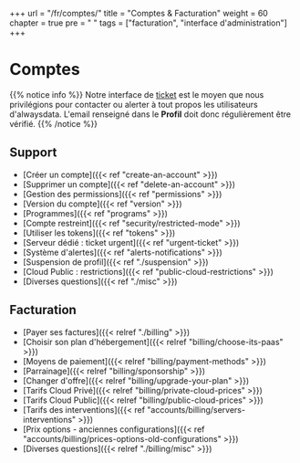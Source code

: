 +++
url = "/fr/comptes/"
title = "Comptes & Facturation"
weight = 60
chapter = true
pre = "<i class='fas fa-fw fa-user-circle'></i> "
tags = ["facturation", "interface d'administration"]
+++

# Comptes

{{% notice info %}}
Notre interface de [ticket](https://admin.alwaysdata.com/support/) est le moyen que nous privilégions pour contacter ou alerter à tout propos les utilisateurs d'alwaysdata. L'email renseigné dans le **Profil** doit donc régulièrement être vérifié.
{{% /notice %}}


## Support

- [Créer un compte]({{< ref "create-an-account" >}})
- [Supprimer un compte]({{< ref "delete-an-account" >}})
- [Gestion des permissions]({{< ref "permissions" >}})
- [Version du compte]({{< ref "version" >}})
- [Programmes]({{< ref "programs" >}})
- [Compte restreint]({{< ref "security/restricted-mode" >}})
- [Utiliser les tokens]({{< ref "tokens" >}})
- [Serveur dédié : ticket urgent]({{< ref "urgent-ticket" >}})
- [Système d'alertes]({{< ref "alerts-notifications" >}})
- [Suspension de profil]({{< ref "./suspension" >}})
- [Cloud Public : restrictions]({{< ref "public-cloud-restrictions" >}})
- [Diverses questions]({{< ref "./misc" >}})

## Facturation

- [Payer ses factures]({{< relref "./billing" >}})
- [Choisir son plan d'hébergement]({{< relref "billing/choose-its-paas" >}})
- [Moyens de paiement]({{< relref "billing/payment-methods" >}})
- [Parrainage]({{< relref "billing/sponsorship" >}})
- [Changer d'offre]({{< relref "billing/upgrade-your-plan" >}})
- [Tarifs Cloud Privé]({{< relref "billing/private-cloud-prices" >}})
- [Tarifs Cloud Public]({{< relref "billing/public-cloud-prices" >}})
- [Tarifs des interventions]({{< ref "accounts/billing/servers-interventions" >}})
- [Prix options - anciennes configurations]({{< ref "accounts/billing/prices-options-old-configurations" >}})
- [Diverses questions]({{< relref "./billing/misc" >}})


